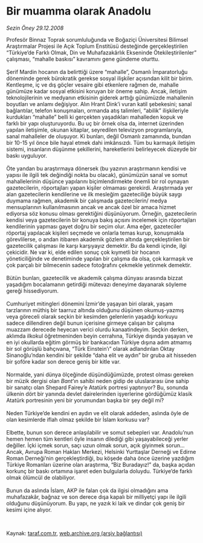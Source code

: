 # Bir muamma olarak Anadolu

*Sezin Öney 29.12.2008*

<div class="taraf_structure_2col_1zq">
<div class="margen_n">



 <p>Profesör Binnaz Toprak sorumluluğunda ve Boğaziçi Üniversitesi Bilimsel Araştırmalar Projesi ile Açık Toplum Enstitüsü desteğinde gerçekleştirilen “Türkiye’de Farklı Olmak, Din ve Muhafazakârlık Ekseninde Ötekileştirilenler” çalışması, “mahalle baskısı” kavramını gene gündeme oturttu. <br/><br/>Şerif Mardin hocanın da belirttiği üzere “mahalle”, Osmanlı İmparatorluğu döneminde gerek bürokratik gerekse sosyal ilişkiler açısından kilit bir birim. Kentleşme, iç ve dış göçler vesaire gibi etkenlere rağmen de, mahalle günümüze kadar sosyal etkisini koruyan bir öneme sahip. Ancak, iletişim teknolojilerinin ve medyanın etkisinin giderek arttığı günümüzde mahallenin boyutları ve anlamı değişiyor. Alın Hrant Dink’i vuran katil şebekesini; sanal bağlantılar, telefon konuşmaları, ormanda atış talimleri, “abilik” ilişkileriyle kurdukları “mahalle” belli ki gerçekten yaşadıkları mahalleden kopuk ve farklı bir yapı oluşturuyordu. Bu uç bir örnek olsa da, internet üzerinden yapılan iletişimle, okunan kitaplar, seyredilen televizyon programlarıyla, sanal mahalleler de oluşuyor. Ki bunları, değil Osmanlı zamanında, bundan bir 10-15 yıl önce bile hayal etmek dahi imkânsızdı. Tüm bu karmaşık iletişim sistemi, insanların düşünme şekillerini, hareketlerini belirleyecek düzeyde bir baskı uyguluyor. <br/><br/>Öte yandan bu araştırmaya dönersek (bu yazının araştırmanın kendisi ve yapısı ile ilgili tek değindiği nokta bu olacak), günümüzün sanal ve somut mahallelerinin düşünce yapılarını biçimlendirmekte önemli bir rol oynayan gazetecilerin, röportajları yapan kişiler olmaması gerekirdi. Araştırmada yer alan gazetecilerin kendilerine ve ilk mesleğim gazeteciliğe büyük saygı duymama rağmen, akademik bir çalışmada gazetecilerin/ medya mensuplarının kullanılmasının ancak ve ancak özel bir amaca hizmet ediyorsa söz konusu olması gerektiğini düşünüyorum. Örneğin, gazetecilerin kendisi veya gazetecilerin bir konuya bakış açısını incelemek için röportajları kendilerinin yapması gayet doğru bir seçim olur. Ama eğer, gazeteciler röportaj yapılacak kişileri seçmede ve onlarla temas kurup, konuşmakla görevlilerse, o andan itibaren akademik gözlem altında gerçekleştirilen bir gazetecilik çalışması ile karşı karşıyayız demektir. Bu da kendi içinde, ilgi çekicidir. Ne var ki, elde edilen sonuç çok kıymetli bir hocanın yöneticiliğinde ve denetiminde yapılan bir çalışma da olsa, çok karmaşık ve çok parçalı bir bilmecenin sadece fotoğrafını çekmekle yetinmek demektir. <br/><br/>Bütün bunları, gazetecilik ve akademik çalışma dünyası arasında bizzat yaşadığım bocalamanın getirdiği mütevazı deneyime dayanarak söyleme gereği hissediyorum. <br/><br/>Cumhuriyet mitingleri dönemini İzmir’de yaşayan biri olarak, yaşam tarzlarının müthiş bir taarruz altında olduğunu düşünen okumuş-yazmış veya göreceli olarak seçkin bir kesimden gelenlerin yaşadığı korkuyu sadece dillendiren değil bunun içerisine girmeye çalışan bir çalışma muazzam derecede heyecan verici olurdu kanaatindeyim. Seçkin derken, aklımda ilkokul öğretmeninden beyin cerrahına, Türkiye dışında yaşayan ve en iyi okullarda eğitim görmüş bir bankacıdan Türkiye dışına adım atmamış bir sol görüşlü bahçıvana, “Türk Einstein’ı” olarak adlandırılan Oktay Sinanoğlu’ndan kendini bir şekilde “daha elit ve aydın” bir gruba ait hisseden bir şoföre kadar son derece geniş bir kitle var. <br/><br/>Normalde, yani dünya ölçeğinde düşündüğümüzde, protest olması gereken bir müzik dergisi olan <i>Bant</i>’ın sahibi neden gidip de uluslararası üne sahip bir sanatçı olan Shepard Fairey’e Atatürk portresi yaptırıyor? Bu, sonunda ülkenin dört bir yanında devlet dairelerinden işyerlerine gördüğümüz klasik Atatürk portresinin yeni bir yorumundan başka bir şey değil mi? <br/><br/>Neden Türkiye’de kendini en aydın ve elit olarak addeden, aslında öyle de olan kesimlerde iflah olmaz şekilde bir İslam korkusu var? <br/><br/>Elbette, bunun son derece anlaşılabilir ve somut sebepleri var. Anadolu’nun hemen hemen tüm kentleri öyle insanın dilediği gibi yaşayabileceği yerler değiller. İçki içmek sorun, saçı uzun olmak sorun, açık giyinmek sorun... Ancak, Avrupa Roman Hakları Merkezi, Helsinki Yurttaşlar Derneği ve Edirne Roman Derneği’nin gerçekleştirdiği, bu köşede daha önce üzerine yazdığım Türkiye Romanları üzerine olan araştırma, “Biz Buradayız!” da, başka açıdan korkunç bir baskı ortamına işaret eden bulgularla doluydu. Türkiye’de farklı olmak ölümcül de olabiliyor. <br/><br/>Bunun da aslında İslam, AKP ile falan çok da ilgisi olmadığını ama muhafazakâr, bağnaz ve son derece dışa kapalı bir milliyetçi yapı ile ilgili olduğunu düşünüyorum. Bu yapı, ne yazık ki laik ve dindar çok geniş bir kesimi içine alıyor.</p>

<br/>


<div id="taraf_not">
</div>

</div>


</div>

Kaynak: [taraf.com.tr](http://www.taraf.com.tr:80/makale/3316.htm), [web.archive.org (arşiv bağlantısı)](http://web.archive.org/web/20090413021305/http://www.taraf.com.tr:80/makale/3316.htm)
